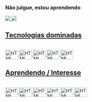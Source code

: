### Não julgue, estou aprendendo
 <div>
  <a href="https://github.com/Thiagonox">
  <img src="https://github-readme-stats.vercel.app/api?username=Thiagonox&show_icons=true&theme=midnight-purple&include_all_commits=true&count_private=true"/>
   <img src="https://github-readme-stats.vercel.app/api/top-langs/?username=Thiagonox&layout=compact&langs_count=3&theme=midnight-purple"/>
</div>
 
 ## Tecnologias dominadas
 
<div style="display: inline_block"><br>
 <img align="center" alt="HTML" title="HTML" height="30" width="40" src="https://cdn.jsdelivr.net/gh/devicons/devicon/icons/html5/html5-original.svg" />
 <img align="center" alt="HTML" title="HTML" height="30" width="40" src="https://cdn.jsdelivr.net/gh/devicons/devicon/icons/css3/css3-original.svg" />
 <img align="center" alt="HTML" title="HTML" height="30" width="40" src="https://cdn.jsdelivr.net/gh/devicons/devicon/icons/javascript/javascript-original.svg" />
 <img align="center" alt="HTML" title="HTML" height="30" width="40" src="https://cdn.jsdelivr.net/gh/devicons/devicon/icons/tailwindcss/tailwindcss-plain.svg" />
 <img align="center" alt="HTML" title="HTML" height="30" width="40" src="https://cdn.jsdelivr.net/gh/devicons/devicon/icons/git/git-original.svg" />
</div>
 
 ## Aprendendo / Interesse
 
<div style="display: inline_block"><br>
 <img align="center" alt="HTML" title="HTML" height="30" width="40" src="https://cdn.jsdelivr.net/gh/devicons/devicon/icons/sass/sass-original.svg" />
 <img align="center" alt="HTML" title="HTML" height="30" width="40" src="https://cdn.jsdelivr.net/gh/devicons/devicon/icons/react/react-original.svg" />
 <img align="center" alt="HTML" title="HTML" height="30" width="40" src="https://cdn.jsdelivr.net/gh/devicons/devicon/icons/vuejs/vuejs-original.svg" />
 <img align="center" alt="HTML" title="HTML" height="30" width="40" src="https://cdn.jsdelivr.net/gh/devicons/devicon/icons/materialui/materialui-original.svg" />
 <img align="center" alt="HTML" title="HTML" height="30" width="40" src="https://cdn.jsdelivr.net/gh/devicons/devicon/icons/bulma/bulma-plain.svg" />
 <img align="center" alt="HTML" title="HTML" height="30" width="40" src="https://cdn.jsdelivr.net/gh/devicons/devicon/icons/svelte/svelte-original.svg" />
</div>
